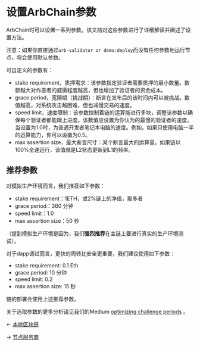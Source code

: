 # 设置ArbChain参数

ArbChain时可以设置一系列参数。该文档对这些参数进行了详细解读并阐述了设置方法。

注意：如果你直接通过`arb-validator or demo:deploy`而没有任何参数地运行节点，将会使用默认参数。

可自定义的参数有：
* stake requirement，质押需求：该参数指定验证者需要质押的最小数量。数额越大对作恶者的威慑程度越高，但也增加了验证者的资金成本。
* grace period，宽限期（挑战期）：断言在发布后的该时间内可以被挑战。数值越高，对系统攻击越困难，但也减慢交易的速度。
* speed limit，速度限制：该参数控制着链的运算能进行多块，调整该参数以确保每个验证者都能跟上进度。该数值应设置为你认为的最慢的验证者的速度。当设置为1.0时，为普通开发者笔记本电脑的速度。例如，如果只使用电脑一半的运算能力，你可以设置为0.5。
* max assertion size，最大断言尺寸：某个断言最大的运算量。如果链以100%全速运行，该值就是L2状态更新到L1的频率。

## 推荐参数
对模拟生产环境而言，我们推荐如下参数：
* stake requirement：1ETH，或2%链上的净值，取多者
* grace period：360 分钟
* speed limit：1.0
* max assertion size：50 秒

（提到模拟生产环境是因为，我们**强烈推荐**在主链上要进行真实的生产环境测试）。

对于dapp调试而言，更快的周转比安全更重要，我们建议使用如下参数：

* stake requirement: 0.1 Eth
* grace period: 10 分钟
* speed limit: 0.2
* max assertion size: 15 秒

链的部署会使用上述推荐参数。

关于选取参数的更多分析请见我们的Medium [optimizing challenge periods](https://medium.com/offchainlabs/optimizing-challenge-periods-in-rollup-b61378c87277) 。

← [本地区块链](./本地区块链.md)

→ [节点服务商](./节点服务商.md)
